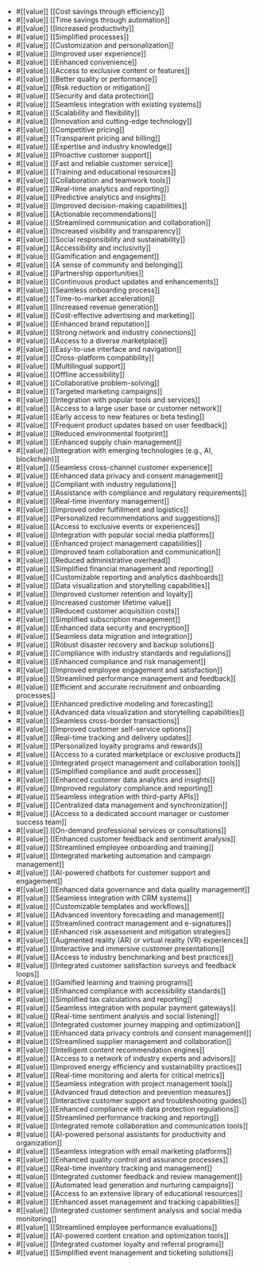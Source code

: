 
- #[[value]]  [[Cost savings through efficiency]]
- #[[value]]  [[Time savings through automation]]
- #[[value]]  [[Increased productivity]]
- #[[value]]  [[Simplified processes]]
- #[[value]]  [[Customization and personalization]]
- #[[value]]  [[Improved user experience]]
- #[[value]]  [[Enhanced convenience]]
- #[[value]]  [[Access to exclusive content or features]]
- #[[value]]  [[Better quality or performance]]
- #[[value]]  [[Risk reduction or mitigation]]
- #[[value]]  [[Security and data protection]]
- #[[value]]  [[Seamless integration with existing systems]]
- #[[value]]  [[Scalability and flexibility]]
- #[[value]]  [[Innovation and cutting-edge technology]]
- #[[value]]  [[Competitive pricing]]
- #[[value]]  [[Transparent pricing and billing]]
- #[[value]]  [[Expertise and industry knowledge]]
- #[[value]]  [[Proactive customer support]]
- #[[value]]  [[Fast and reliable customer service]]
- #[[value]]  [[Training and educational resources]]
- #[[value]]  [[Collaboration and teamwork tools]]
- #[[value]]  [[Real-time analytics and reporting]]
- #[[value]]  [[Predictive analytics and insights]]
- #[[value]]  [[Improved decision-making capabilities]]
- #[[value]]  [[Actionable recommendations]]
- #[[value]]  [[Streamlined communication and collaboration]]
- #[[value]]  [[Increased visibility and transparency]]
- #[[value]]  [[Social responsibility and sustainability]]
- #[[value]]  [[Accessibility and inclusivity]]
- #[[value]]  [[Gamification and engagement]]
- #[[value]]  [[A sense of community and belonging]]
- #[[value]]  [[Partnership opportunities]]
- #[[value]]  [[Continuous product updates and enhancements]]
- #[[value]]  [[Seamless onboarding process]]
- #[[value]]  [[Time-to-market acceleration]]
- #[[value]]  [[Increased revenue generation]]
- #[[value]]  [[Cost-effective advertising and marketing]]
- #[[value]]  [[Enhanced brand reputation]]
- #[[value]]  [[Strong network and industry connections]]
- #[[value]]  [[Access to a diverse marketplace]]
- #[[value]]  [[Easy-to-use interface and navigation]]
- #[[value]]  [[Cross-platform compatibility]]
- #[[value]]  [[Multilingual support]]
- #[[value]]  [[Offline accessibility]]
- #[[value]]  [[Collaborative problem-solving]]
- #[[value]]  [[Targeted marketing campaigns]]
- #[[value]]  [[Integration with popular tools and services]]
- #[[value]]  [[Access to a large user base or customer network]]
- #[[value]]  [[Early access to new features or beta testing]]
- #[[value]]  [[Frequent product updates based on user feedback]]
- #[[value]]  [[Reduced environmental footprint]]
- #[[value]]  [[Enhanced supply chain management]]
- #[[value]]  [[Integration with emerging technologies (e.g., AI, blockchain)]]
- #[[value]]  [[Seamless cross-channel customer experience]]
- #[[value]]  [[Enhanced data privacy and consent management]]
- #[[value]]  [[Compliant with industry regulations]]
- #[[value]]  [[Assistance with compliance and regulatory requirements]]
- #[[value]]  [[Real-time inventory management]]
- #[[value]]  [[Improved order fulfillment and logistics]]
- #[[value]]  [[Personalized recommendations and suggestions]]
- #[[value]]  [[Access to exclusive events or experiences]]
- #[[value]]  [[Integration with popular social media platforms]]
- #[[value]]  [[Enhanced project management capabilities]]
- #[[value]]  [[Improved team collaboration and communication]]
- #[[value]]  [[Reduced administrative overhead]]
- #[[value]]  [[Simplified financial management and reporting]]
- #[[value]]  [[Customizable reporting and analytics dashboards]]
- #[[value]]  [[Data visualization and storytelling capabilities]]
- #[[value]]  [[Improved customer retention and loyalty]]
- #[[value]]  [[Increased customer lifetime value]]
- #[[value]]  [[Reduced customer acquisition costs]]
- #[[value]]  [[Simplified subscription management]]
- #[[value]]  [[Enhanced data security and encryption]]
- #[[value]]  [[Seamless data migration and integration]]
- #[[value]]  [[Robust disaster recovery and backup solutions]]
- #[[value]]  [[Compliance with industry standards and regulations]]
- #[[value]]  [[Enhanced compliance and risk management]]
- #[[value]]  [[Improved employee engagement and satisfaction]]
- #[[value]]  [[Streamlined performance management and feedback]]
- #[[value]]  [[Efficient and accurate recruitment and onboarding processes]]
- #[[value]]  [[Enhanced predictive modeling and forecasting]]
- #[[value]]  [[Advanced data visualization and storytelling capabilities]]
- #[[value]]  [[Seamless cross-border transactions]]
- #[[value]]  [[Improved customer self-service options]]
- #[[value]]  [[Real-time tracking and delivery updates]]
- #[[value]]  [[Personalized loyalty programs and rewards]]
- #[[value]]  [[Access to a curated marketplace or exclusive products]]
- #[[value]]  [[Integrated project management and collaboration tools]]
- #[[value]]  [[Simplified compliance and audit processes]]
- #[[value]]  [[Enhanced customer data analytics and insights]]
- #[[value]]  [[Improved regulatory compliance and reporting]]
- #[[value]]  [[Seamless integration with third-party APIs]]
- #[[value]]  [[Centralized data management and synchronization]]
- #[[value]]  [[Access to a dedicated account manager or customer success team]]
- #[[value]]  [[On-demand professional services or consultations]]
- #[[value]]  [[Enhanced customer feedback and sentiment analysis]]
- #[[value]]  [[Streamlined employee onboarding and training]]
- #[[value]]  [[Integrated marketing automation and campaign management]]
- #[[value]]  [[AI-powered chatbots for customer support and engagement]]
- #[[value]]  [[Enhanced data governance and data quality management]]
- #[[value]]  [[Seamless integration with CRM systems]]
- #[[value]]  [[Customizable templates and workflows]]
- #[[value]]  [[Advanced inventory forecasting and management]]
- #[[value]]  [[Streamlined contract management and e-signatures]]
- #[[value]]  [[Enhanced risk assessment and mitigation strategies]]
- #[[value]]  [[Augmented reality (AR) or virtual reality (VR) experiences]]
- #[[value]]  [[Interactive and immersive customer presentations]]
- #[[value]]  [[Access to industry benchmarking and best practices]]
- #[[value]]  [[Integrated customer satisfaction surveys and feedback loops]]
- #[[value]]  [[Gamified learning and training programs]]
- #[[value]]  [[Enhanced compliance with accessibility standards]]
- #[[value]]  [[Simplified tax calculations and reporting]]
- #[[value]]  [[Seamless integration with popular payment gateways]]
- #[[value]]  [[Real-time sentiment analysis and social listening]]
- #[[value]]  [[Integrated customer journey mapping and optimization]]
- #[[value]]  [[Enhanced data privacy controls and consent management]]
- #[[value]]  [[Streamlined supplier management and collaboration]]
- #[[value]]  [[Intelligent content recommendation engines]]
- #[[value]]  [[Access to a network of industry experts and advisors]]
- #[[value]]  [[Improved energy efficiency and sustainability practices]]
- #[[value]]  [[Real-time monitoring and alerts for critical metrics]]
- #[[value]]  [[Seamless integration with project management tools]]
- #[[value]]  [[Advanced fraud detection and prevention measures]]
- #[[value]]  [[Interactive customer support and troubleshooting guides]]
- #[[value]]  [[Enhanced compliance with data protection regulations]]
- #[[value]]  [[Streamlined performance tracking and reporting]]
- #[[value]]  [[Integrated remote collaboration and communication tools]]
- #[[value]]  [[AI-powered personal assistants for productivity and organization]]
- #[[value]]  [[Seamless integration with email marketing platforms]]
- #[[value]]  [[Enhanced quality control and assurance processes]]
- #[[value]]  [[Real-time inventory tracking and management]]
- #[[value]]  [[Integrated customer feedback and review management]]
- #[[value]]  [[Automated lead generation and nurturing campaigns]]
- #[[value]]  [[Access to an extensive library of educational resources]]
- #[[value]]  [[Enhanced asset management and tracking capabilities]]
- #[[value]]  [[Integrated customer sentiment analysis and social media monitoring]]
- #[[value]]  [[Streamlined employee performance evaluations]]
- #[[value]]  [[AI-powered content creation and optimization tools]]
- #[[value]]  [[Integrated customer loyalty and referral programs]]
- #[[value]]  [[Simplified event management and ticketing solutions]]











